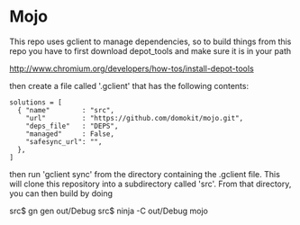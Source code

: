 Mojo
====

This repo uses gclient to manage dependencies, so to build things from this
repo you have to first download depot_tools and make sure it is in your path

http://www.chromium.org/developers/how-tos/install-depot-tools

then create a file called '.gclient' that has the following contents:

```
solutions = [
  { "name"        : "src",
    "url"         : "https://github.com/domokit/mojo.git",
    "deps_file"   : "DEPS",
    "managed"     : False,
    "safesync_url": "",
  },
]
```


then run 'gclient sync' from the directory containing the .gclient file.
This will clone this repository into a subdirectory called 'src'.  From that
directory, you can then build by doing

src$ gn gen out/Debug
src$ ninja -C out/Debug mojo
